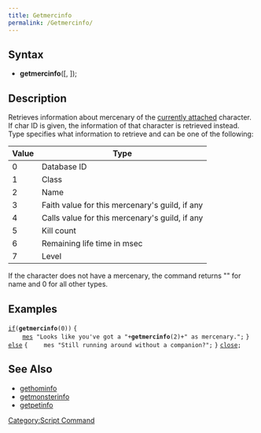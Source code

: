 ```yaml
---
title: Getmercinfo
permalink: /Getmercinfo/
---
```


Syntax
------

-   **getmercinfo**(<type>\[, <char id>\]);

Description
-----------

Retrieves information about mercenary of the [currently attached](/RID "wikilink") character. If char ID is given, the information of that character is retrieved instead. Type specifies what information to retrieve and can be one of the following:

| Value | Type                                           |
|-------|------------------------------------------------|
| 0     | Database ID                                    |
| 1     | Class                                          |
| 2     | Name                                           |
| 3     | Faith value for this mercenary's guild, if any |
| 4     | Calls value for this mercenary's guild, if any |
| 5     | Kill count                                     |
| 6     | Remaining life time in msec                    |
| 7     | Level                                          |

If the character does not have a mercenary, the command returns "" for name and 0 for all other types.

Examples
--------

[`if`](/if "wikilink")`(`**`getmercinfo`**`(0))`
`{`
`    `[`mes`](/mes "wikilink")` "Looks like you've got a "+`**`getmercinfo`**`(2)+" as mercenary.";`
`}`
[`else`](/else "wikilink")
`{`
`    mes "Still running around without a companion?";`
`}`
[`close`](/close "wikilink")`;`

See Also
--------

-   [gethominfo](/gethominfo "wikilink")
-   [getmonsterinfo](/getmonsterinfo "wikilink")
-   [getpetinfo](/getpetinfo "wikilink")

[Category:Script Command](/Category:Script_Command "wikilink")